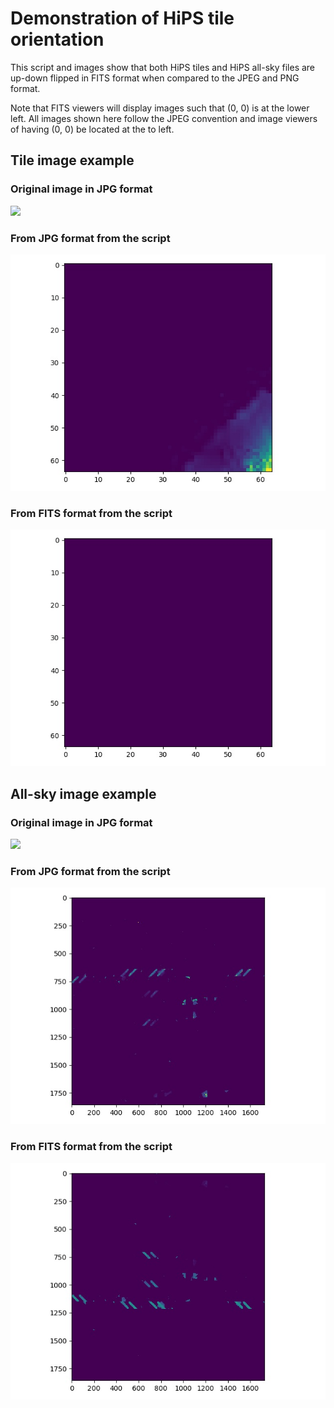 # Demonstration of HiPS tile orientation

This script and images show that both HiPS tiles and HiPS all-sky files 
are up-down flipped in FITS format when compared to the JPEG and PNG format.

Note that FITS viewers will display images such that (0, 0) is at the lower left.
All images shown here follow the JPEG convention and image viewers of having
(0, 0) be located at the to left.

## Tile image example

### Original image in JPG format

<img src="https://github.com/hipspy/hips-extra/raw/master/datasets/samples/IRAC4/Norder3//Dir0/Npix271.jpg" width="400">

### From JPG format from the script

![Tile_from_JPG.jpg](Tile_from_JPG.jpg)

### From FITS format from the script

![Tile_from_FITS.jpg](Tile_from_FITS.jpg)


## All-sky image example

### Original image in JPG format

<img src="https://github.com/hipspy/hips-extra/raw/master/datasets/samples/IRAC4/Norder3/Allsky.jpg" width="400">

### From JPG format from the script

![Allsky_from_JPG.jpg](Allsky_from_JPG.jpg)

### From FITS format from the script

![Allsky_from_FITS.jpg](Allsky_from_FITS.jpg)
